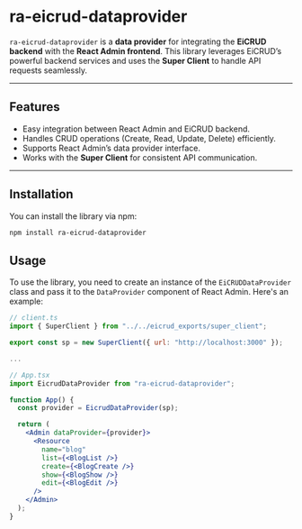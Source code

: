 # ra-eicrud-dataprovider

`ra-eicrud-dataprovider` is a **data provider** for integrating the **EiCRUD backend** with the **React Admin frontend**. This library leverages EiCRUD’s powerful backend services and uses the **Super Client** to handle API requests seamlessly.

---

## Features

- Easy integration between React Admin and EiCRUD backend.
- Handles CRUD operations (Create, Read, Update, Delete) efficiently.
- Supports React Admin’s data provider interface.
- Works with the **Super Client** for consistent API communication.

---

## Installation

You can install the library via npm:

```bash
npm install ra-eicrud-dataprovider
```

## Usage

To use the library, you need to create an instance of the `EiCRUDDataProvider` class and pass it to the `DataProvider` component of React Admin. Here's an example:

```jsx
// client.ts
import { SuperClient } from "../../eicrud_exports/super_client";

export const sp = new SuperClient({ url: "http://localhost:3000" });

...

// App.tsx
import EicrudDataProvider from "ra-eicrud-dataprovider";

function App() {
  const provider = EicrudDataProvider(sp);

  return (
    <Admin dataProvider={provider}>
      <Resource
        name="blog"
        list={<BlogList />}
        create={<BlogCreate />}
        show={<BlogShow />}
        edit={<BlogEdit />}
      />
    </Admin>
  );
}
```
